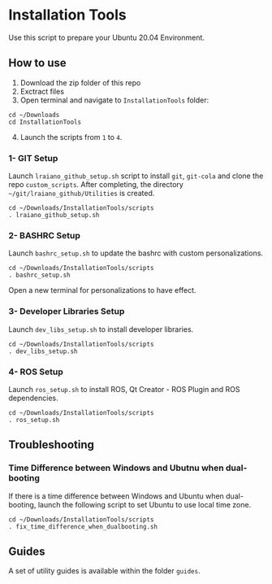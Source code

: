 # Installation Tools

Use this script to prepare your Ubuntu 20.04 Environment.

## How to use
1. Download the zip folder of this repo
2. Exctract files
3. Open terminal and navigate to `InstallationTools` folder:
```
cd ~/Downloads
cd InstallationTools
```
4. Launch the scripts from `1` to `4`.

### 1- GIT Setup
Launch `lraiano_github_setup.sh` script to install `git`, `git-cola` and clone the repo `custom_scripts`.
After completing, the directory `~/git/lraiano_github/Utilities` is created.

```
cd ~/Downloads/InstallationTools/scripts
. lraiano_github_setup.sh
```

### 2- BASHRC Setup
Launch `bashrc_setup.sh` to update the bashrc with custom personalizations.
```
cd ~/Downloads/InstallationTools/scripts
. bashrc_setup.sh
```
Open a new terminal for personalizations to have effect.

### 3- Developer Libraries Setup
Launch `dev_libs_setup.sh` to install developer libraries.
```
cd ~/Downloads/InstallationTools/scripts
. dev_libs_setup.sh
```

### 4- ROS Setup
Launch `ros_setup.sh` to install ROS, Qt Creator - ROS Plugin and ROS dependencies.
```
cd ~/Downloads/InstallationTools/scripts
. ros_setup.sh
```

## Troubleshooting
### Time Difference between Windows and Ubutnu when dual-booting
If there is a time difference between Windows and Ubuntu when dual-booting, launch the following script to set Ubuntu to use local time zone.
```
cd ~/Downloads/InstallationTools/scripts
. fix_time_difference_when_dualbooting.sh
```

## Guides
A set of utility guides is available within the folder `guides`.